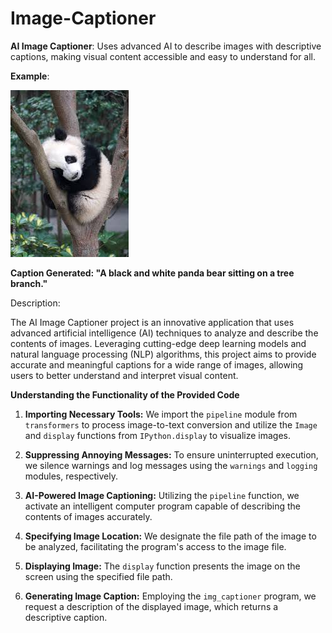 # Image-Captioner


**AI Image Captioner**: Uses advanced AI to describe images with descriptive captions, making visual content accessible and easy to understand for all.



**Example**:

![img1](img1.jpg)






**Caption Generated: "A black and white panda bear sitting on a tree branch."**




Description:

The AI Image Captioner project is an innovative application that uses advanced artificial intelligence (AI) techniques to analyze and describe the contents of images. Leveraging cutting-edge deep learning models and natural language processing (NLP) algorithms, this project aims to provide accurate and meaningful captions for a wide range of images, allowing users to better understand and interpret visual content.


**Understanding the Functionality of the Provided Code**

1. **Importing Necessary Tools:** We import the `pipeline` module from `transformers` to process image-to-text conversion and utilize the `Image` and `display` functions from `IPython.display` to visualize images.

2. **Suppressing Annoying Messages:** To ensure uninterrupted execution, we silence warnings and log messages using the `warnings` and `logging` modules, respectively.

3. **AI-Powered Image Captioning:** Utilizing the `pipeline` function, we activate an intelligent computer program capable of describing the contents of images accurately.

4. **Specifying Image Location:** We designate the file path of the image to be analyzed, facilitating the program's access to the image file.

5. **Displaying Image:** The `display` function presents the image on the screen using the specified file path.

6. **Generating Image Caption:** Employing the `img_captioner` program, we request a description of the displayed image, which returns a descriptive caption.



